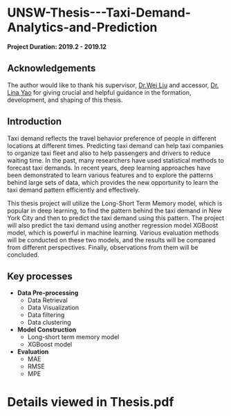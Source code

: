 # UNSW-Thesis---Taxi-Demand-Analytics-and-Prediction

**Project Duration: 2019.2 - 2019.12**

## **Acknowledgements**
The author would like to thank his supervisor, [Dr.Wei Liu](https://research.unsw.edu.au/people/dr-wei-liu) and accessor, [Dr. Lina Yao](https://scholar.google.com.au/citations?user=EU3snBgAAAAJ&hl=en) for giving crucial and helpful guidance in the formation, development, and shaping of this thesis.

## **Introduction**
Taxi demand reflects the travel behavior preference of people in different locations at different times. Predicting taxi demand can help taxi companies to organize taxi fleet and also to help passengers and drivers to reduce waiting time. In the past, many researchers have used statistical methods to forecast taxi demands. In recent years, deep learning approaches have been demonstrated to learn various features and to explore the patterns behind large sets of data, which provides the new opportunity to learn the taxi demand pattern efficiently and effectively.


This thesis project will utilize the Long-Short Term Memory model, which is popular in deep learning, to find the pattern behind the taxi demand in New York City and then to predict the taxi demand using this pattern. The project will also predict the taxi demand using another regression model XGBoost model, which is powerful in machine learning. Various evaluation methods will be conducted on these two models, and the results will be compared from different perspectives. Finally, observations from them will be concluded.

## Key processes

* **Data Pre-processing**
  * Data Retrieval
  * Data Visualization
  * Data filtering
  * Data clustering
* **Model Construction**
  * Long-short term memory model
  * XGBoost model
* **Evaluation**
  * MAE
  * RMSE
  * MPE

# Details viewed in Thesis.pdf


